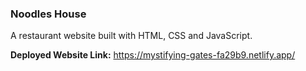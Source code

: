 ### Noodles House

A restaurant website built with HTML, CSS and JavaScript.

**Deployed Website Link:** https://mystifying-gates-fa29b9.netlify.app/


